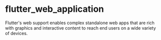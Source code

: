 # flutter_web_application
Flutter's web support enables complex standalone web apps that are rich with graphics and interactive content to reach end users on a wide variety of devices.

